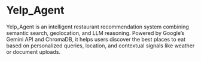 # Yelp_Agent
Yelp_Agent is an intelligent restaurant recommendation system combining semantic search, geolocation, and LLM reasoning. Powered by Google’s Gemini API and ChromaDB, it helps users discover the best places to eat based on personalized queries, location, and contextual signals like weather or document uploads.
